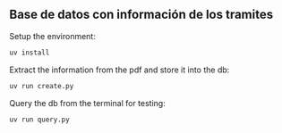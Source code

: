 ## Base de datos con información de los tramites

Setup the environment:

```bash
uv install
```

Extract the information from the pdf and store it into the db:

```bash
uv run create.py
```

Query the db from the terminal for testing:

```bash
uv run query.py
```
